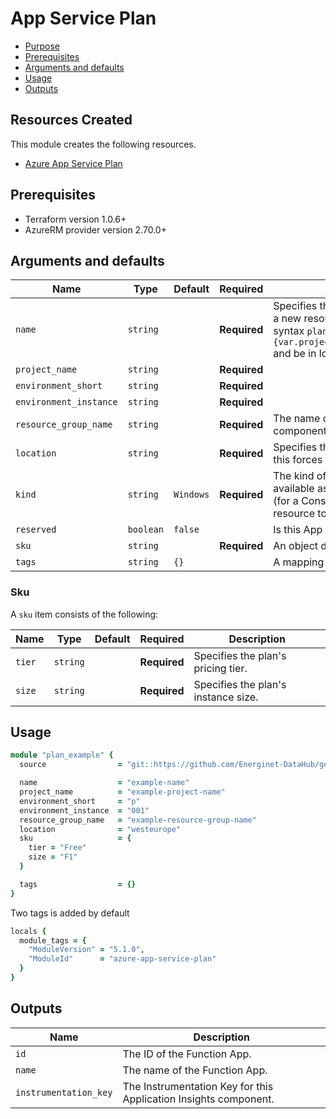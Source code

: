 # App Service Plan

- [Purpose](#purpose)
- [Prerequisites](#prerequisites)
- [Arguments and defaults](#arguments-and-defaults)
- [Usage](#usage)
- [Outputs](#outputs)

## Resources Created

This module creates the following resources.

- [Azure App Service Plan](https://registry.terraform.io/providers/hashicorp/azurerm/latest/docs/resources/app_service_plan)

## Prerequisites

- Terraform version 1.0.6+
- AzureRM provider version 2.70.0+

## Arguments and defaults

| Name | Type | Default | Required | Description |
|-|-|-|-|-|
| `name` | `string` | | **Required** | Specifies the name of the App Service Plan component. Changing this forces a new resource to be created. The final name of the resource will follow this syntax `plan-{var.name}-{var.project_name}-${var.environment_short}-${var.environment_instance}` and be in lowercase. |
| `project_name` | `string` | | **Required** | | Name of the project this infrastructure is a part of. |
| `environment_short` | `string` | | **Required** | | The short value name of your environment. |
| `environment_instance` | `string` | | **Required** | |  The instance number of your environment. |
| `resource_group_name` | `string` | | **Required** | The name of the resource group in which to create the App Service Plan component. |
| `location` | `string` | | **Required** | Specifies the supported Azure location where the resource exists. Changing this forces a new resource to be created. |
| `kind` | `string` | `Windows` | **Required** | The kind of the App Service Plan to create. Possible values are `Windows` (also available as `App`), `Linux`, `elastic` (for Premium Consumption) and `FunctionApp` (for a Consumption Plan). Defaults to `Windows`. Changing this forces a new resource to be created. |
| `reserved` | `boolean` | `false` | | Is this App Service Plan Reserved. Defaults to false. |
| `sku` | `string` | | **Required** | An object describing the sku for the App Service Plan. See [Sku](#sku). |
| `tags` | `string` | `{}` | | A mapping of tags to assign to the resource. |

### Sku

A `sku` item consists of the following:

| Name | Type | Default | Required | Description |
|-|-|-|-|-|
| `tier` | `string` | | **Required** | Specifies the plan's pricing tier. |
| `size` | `string` | | **Required** | Specifies the plan's instance size. |

## Usage

```ruby
module "plan_example" { 
  source                = "git::https://github.com/Energinet-DataHub/geh-terraform-modules.git//azure/app-service-plan?ref=5.1.0"

  name                  = "example-name"
  project_name          = "example-project-name"
  environment_short     = "p"
  environment_instance  = "001"
  resource_group_name   = "example-resource-group-name"
  location              = "westeurope"
  sku                   = {
    tier = "Free"
    size = "F1"
  }

  tags                  = {}
}
```

Two tags is added by default

```ruby
locals {
  module_tags = {
    "ModuleVersion" = "5.1.0",
    "ModuleId"      = "azure-app-service-plan"
  }
}
```

## Outputs

| Name | Description |
|-|-|
| `id` | The ID of the Function App. |
| `name` | The name of the Function App. |
| `instrumentation_key` | The Instrumentation Key for this Application Insights component. |
